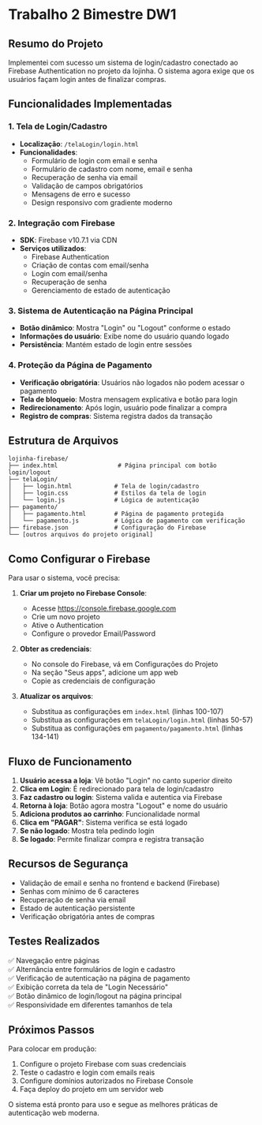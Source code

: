 # Trabalho 2 Bimestre DW1 

## Resumo do Projeto

Implementei com sucesso um sistema de login/cadastro conectado ao Firebase Authentication no projeto da lojinha. O sistema agora exige que os usuários façam login antes de finalizar compras.

## Funcionalidades Implementadas

### 1. Tela de Login/Cadastro
- **Localização**: `/telaLogin/login.html`
- **Funcionalidades**:
  - Formulário de login com email e senha
  - Formulário de cadastro com nome, email e senha
  - Recuperação de senha via email
  - Validação de campos obrigatórios
  - Mensagens de erro e sucesso
  - Design responsivo com gradiente moderno

### 2. Integração com Firebase
- **SDK**: Firebase v10.7.1 via CDN
- **Serviços utilizados**:
  - Firebase Authentication
  - Criação de contas com email/senha
  - Login com email/senha
  - Recuperação de senha
  - Gerenciamento de estado de autenticação

### 3. Sistema de Autenticação na Página Principal
- **Botão dinâmico**: Mostra "Login" ou "Logout" conforme o estado
- **Informações do usuário**: Exibe nome do usuário quando logado
- **Persistência**: Mantém estado de login entre sessões

### 4. Proteção da Página de Pagamento
- **Verificação obrigatória**: Usuários não logados não podem acessar o pagamento
- **Tela de bloqueio**: Mostra mensagem explicativa e botão para login
- **Redirecionamento**: Após login, usuário pode finalizar a compra
- **Registro de compras**: Sistema registra dados da transação

## Estrutura de Arquivos

```
lojinha-firebase/
├── index.html                 # Página principal com botão login/logout
├── telaLogin/
│   ├── login.html            # Tela de login/cadastro
│   ├── login.css             # Estilos da tela de login
│   └── login.js              # Lógica de autenticação
├── pagamento/
│   ├── pagamento.html        # Página de pagamento protegida
│   └── pagamento.js          # Lógica de pagamento com verificação
├── firebase.json             # Configuração do Firebase
└── [outros arquivos do projeto original]
```

## Como Configurar o Firebase

Para usar o sistema, você precisa:

1. **Criar um projeto no Firebase Console**:
   - Acesse https://console.firebase.google.com
   - Crie um novo projeto
   - Ative o Authentication
   - Configure o provedor Email/Password

2. **Obter as credenciais**:
   - No console do Firebase, vá em Configurações do Projeto
   - Na seção "Seus apps", adicione um app web
   - Copie as credenciais de configuração

3. **Atualizar os arquivos**:
   - Substitua as configurações em `index.html` (linhas 100-107)
   - Substitua as configurações em `telaLogin/login.html` (linhas 50-57)
   - Substitua as configurações em `pagamento/pagamento.html` (linhas 134-141)

## Fluxo de Funcionamento

1. **Usuário acessa a loja**: Vê botão "Login" no canto superior direito
2. **Clica em Login**: É redirecionado para tela de login/cadastro
3. **Faz cadastro ou login**: Sistema valida e autentica via Firebase
4. **Retorna à loja**: Botão agora mostra "Logout" e nome do usuário
5. **Adiciona produtos ao carrinho**: Funcionalidade normal
6. **Clica em "PAGAR"**: Sistema verifica se está logado
7. **Se não logado**: Mostra tela pedindo login
8. **Se logado**: Permite finalizar compra e registra transação

## Recursos de Segurança

- Validação de email e senha no frontend e backend (Firebase)
- Senhas com mínimo de 6 caracteres
- Recuperação de senha via email
- Estado de autenticação persistente
- Verificação obrigatória antes de compras

## Testes Realizados

✅ Navegação entre páginas  
✅ Alternância entre formulários de login e cadastro  
✅ Verificação de autenticação na página de pagamento  
✅ Exibição correta da tela de "Login Necessário"  
✅ Botão dinâmico de login/logout na página principal  
✅ Responsividade em diferentes tamanhos de tela  

## Próximos Passos

Para colocar em produção:
1. Configure o projeto Firebase com suas credenciais
2. Teste o cadastro e login com emails reais
3. Configure domínios autorizados no Firebase Console
4. Faça deploy do projeto em um servidor web

O sistema está pronto para uso e segue as melhores práticas de autenticação web moderna.

